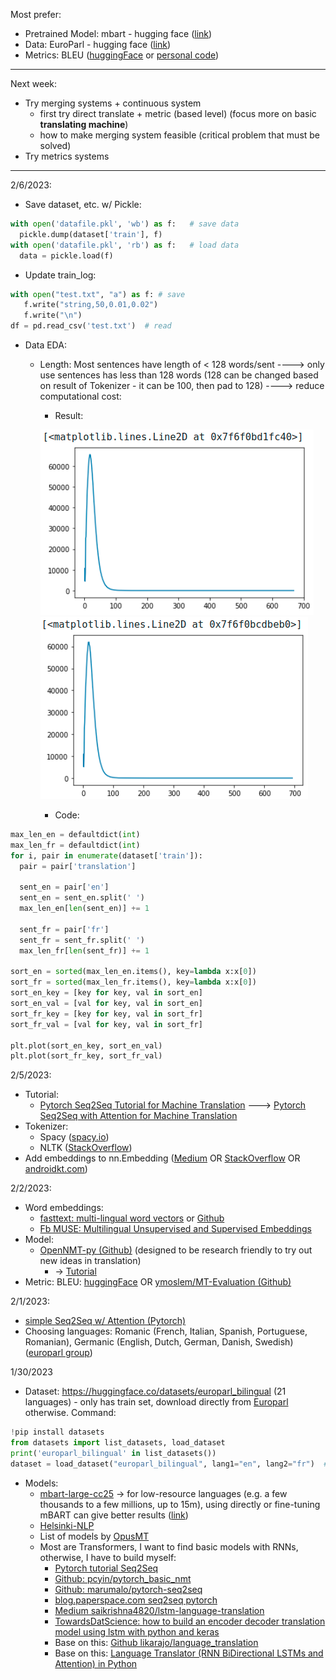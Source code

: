 Most prefer:
* Pretrained Model: mbart - hugging face ([link]())
* Data: EuroParl - hugging face ([link](https://huggingface.co/datasets/europarl_bilingual))
* Metrics: BLEU ([huggingFace](https://huggingface.co/spaces/evaluate-metric/bleu) or [personal code](https://github.com/ymoslem/MT-Evaluation/blob/main/BLEU/compute-bleu.py))

---
Next week:
* Try merging systems + continuous system
    * first try direct translate + metric (based level) (focus more on basic **translating machine**)
    * how to make merging system feasible (critical problem that must be solved)
* Try metrics systems
---

2/6/2023:
* Save dataset, etc. w/ Pickle:
```python
with open('datafile.pkl', 'wb') as f:   # save data
  pickle.dump(dataset['train'], f)
with open('datafile.pkl', 'rb') as f:   # load data
  data = pickle.load(f)
```

* Update train_log:
```python
with open("test.txt", "a") as f: # save
   f.write("string,50,0.01,0.02")
   f.write("\n")
df = pd.read_csv('test.txt')  # read
```

* Data EDA:
   * Length: Most sentences have length of < 128 words/sent ----> only use sentences has less than 128 words (128 can be changed based on result of Tokenizer - it can be 100, then pad to 128) ----> reduce computational cost:
      * Result:

      ![Eng sent length](en-sent-len.png)
      ![Fre sent length](fr-sent-len.png)
      
      * Code:
```python
max_len_en = defaultdict(int)
max_len_fr = defaultdict(int)
for i, pair in enumerate(dataset['train']):
  pair = pair['translation']

  sent_en = pair['en']
  sent_en = sent_en.split(' ')
  max_len_en[len(sent_en)] += 1

  sent_fr = pair['fr']
  sent_fr = sent_fr.split(' ')
  max_len_fr[len(sent_fr)] += 1
  
sort_en = sorted(max_len_en.items(), key=lambda x:x[0])
sort_fr = sorted(max_len_fr.items(), key=lambda x:x[0])
sort_en_key = [key for key, val in sort_en]
sort_en_val = [val for key, val in sort_en]
sort_fr_key = [key for key, val in sort_fr]
sort_fr_val = [val for key, val in sort_fr]

plt.plot(sort_en_key, sort_en_val)
plt.plot(sort_fr_key, sort_fr_val)
```


2/5/2023:
* Tutorial:
    * [Pytorch Seq2Seq Tutorial for Machine Translation](https://www.youtube.com/watch?v=EoGUlvhRYpk) ---> [Pytorch Seq2Seq with Attention for Machine Translation](https://www.youtube.com/watch?v=sQUqQddQtB4)
* Tokenizer:
    * Spacy ([spacy.io](https://spacy.io/usage/models))
    * NLTK ([StackOverflow](https://stackoverflow.com/questions/15111183/what-languages-are-supported-for-nltk-word-tokenize-and-nltk-pos-tag))
* Add embeddings to nn.Embedding ([Medium](https://medium.com/@martinpella/how-to-use-pre-trained-word-embeddings-in-pytorch-71ca59249f76) OR [StackOverflow](https://stackoverflow.com/questions/49710537/pytorch-gensim-how-do-i-load-pre-trained-word-embeddings/49802495#49802495) OR [androidkt.com](https://androidkt.com/pre-train-word-embedding-in-pytorch/))


      

2/2/2023:
* Word embeddings:
    * [fasttext: multi-lingual word vectors](https://fasttext.cc/docs/en/crawl-vectors.html) or [Github](https://github.com/facebookresearch/fastText/tree/master)
    * [Fb MUSE: Multilingual Unsupervised and Supervised Embeddings](https://github.com/facebookresearch/MUSE#multilingual-word-embeddings)
* Model:
    * [OpenNMT-py (Github)](https://github.com/OpenNMT/OpenNMT-py) (designed to be research friendly to try out new ideas in translation)
        * -> [Tutorial](https://github.com/ymoslem/OpenNMT-Tutorial)
* Metric: BLEU: [huggingFace](https://huggingface.co/spaces/evaluate-metric/bleu) OR [ymoslem/MT-Evaluation (Github)](https://github.com/ymoslem/MT-Evaluation/blob/main/BLEU/compute-bleu.py)



2/1/2023:
* [simple Seq2Seq w/ Attention (Pytorch)](https://github.com/graykode/nlp-tutorial)
* Choosing languages: Romanic (French, Italian, Spanish, Portuguese, Romanian), Germanic (English, Dutch, German, Danish, Swedish) ([europarl group](https://www.statmt.org/europarl/))



1/30/2023
* Dataset: https://huggingface.co/datasets/europarl_bilingual (21 languages) - only has train set, download directly from [Europarl](https://www.statmt.org/europarl/) otherwise. Command:
```python
!pip install datasets
from datasets import list_datasets, load_dataset
print('europarl_bilingual' in list_datasets())
dataset = load_dataset("europarl_bilingual", lang1="en", lang2="fr")  # https://huggingface.co/datasets/europarl_bilingual
```
* Models:
    * [mbart-large-cc25](https://huggingface.co/facebook/mbart-large-cc25) -> for low-resource languages (e.g. a few thousands to a few millions, up to 15m), using directly or fine-tuning mBART can give better results ([link](https://blog.machinetranslation.io/multilingual-nmt/))
    * [Helsinki-NLP](https://huggingface.co/Helsinki-NLP)
    * List of models by [OpusMT](https://opus.nlpl.eu/Opus-MT/)
    * Most are Transformers, I want to find basic models with RNNs, otherwise, I have to build myself:
        * [Pytorch tutorial Seq2Seq](https://pytorch.org/tutorials/intermediate/seq2seq_translation_tutorial.html#the-seq2seq-model)
        * [Github: pcyin/pytorch_basic_nmt](https://github.com/pcyin/pytorch_basic_nmt)
        * [Github: marumalo/pytorch-seq2seq](https://github.com/marumalo/pytorch-seq2seq)
        * [blog.paperspace.com seq2seq pytorch](https://blog.paperspace.com/seq2seq-translator-pytorch/)
        * [Medium saikrishna4820/lstm-language-translation](https://medium.com/@saikrishna4820/lstm-language-translation-18c076860b23)
        * [TowardsDatScience: how to build an encoder decoder translation model using lstm with python and keras](https://towardsdatascience.com/how-to-build-an-encoder-decoder-translation-model-using-lstm-with-python-and-keras-a31e9d864b9b)
        * Base on this: [Github likarajo/language_translation](https://github.com/likarajo/language_translation)
        * Base on this: [Language Translator (RNN BiDirectional LSTMs and Attention) in Python](https://www.codespeedy.com/language-translator-rnn-bidirectional-lstms-and-attention-in-python/)
